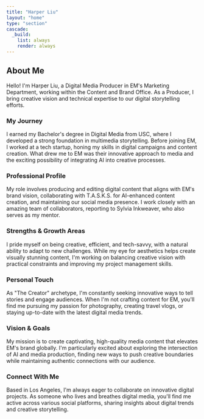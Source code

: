 ```yaml
---
title: "Harper Liu"
layout: "home"
type: "section"
cascade:
  _build:
    list: always
    render: always
---
```

## About Me

Hello! I'm Harper Liu, a Digital Media Producer in EM's Marketing Department, working within the Content and Brand Office. As a Producer, I bring creative vision and technical expertise to our digital storytelling efforts.

### My Journey

I earned my Bachelor's degree in Digital Media from USC, where I developed a strong foundation in multimedia storytelling. Before joining EM, I worked at a tech startup, honing my skills in digital campaigns and content creation. What drew me to EM was their innovative approach to media and the exciting possibility of integrating AI into creative processes.

### Professional Profile

My role involves producing and editing digital content that aligns with EM's brand vision, collaborating with T.A.S.K.S. for AI-enhanced content creation, and maintaining our social media presence. I work closely with an amazing team of collaborators, reporting to Sylvia Inkweaver, who also serves as my mentor.

### Strengths & Growth Areas

I pride myself on being creative, efficient, and tech-savvy, with a natural ability to adapt to new challenges. While my eye for aesthetics helps create visually stunning content, I'm working on balancing creative vision with practical constraints and improving my project management skills.

### Personal Touch

As "The Creator" archetype, I'm constantly seeking innovative ways to tell stories and engage audiences. When I'm not crafting content for EM, you'll find me pursuing my passion for photography, creating travel vlogs, or staying up-to-date with the latest digital media trends.

### Vision & Goals

My mission is to create captivating, high-quality media content that elevates EM's brand globally. I'm particularly excited about exploring the intersection of AI and media production, finding new ways to push creative boundaries while maintaining authentic connections with our audience.

### Connect With Me

Based in Los Angeles, I'm always eager to collaborate on innovative digital projects. As someone who lives and breathes digital media, you'll find me active across various social platforms, sharing insights about digital trends and creative storytelling.